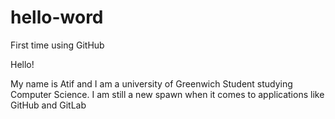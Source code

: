 # hello-word
First time using GitHub

Hello!

My name is Atif and I am a university of Greenwich Student studying Computer Science.
I am still a new spawn when it comes to applications like GitHub and GitLab
